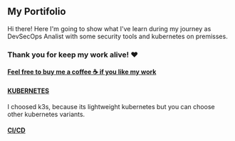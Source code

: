 ## My Portifolio

Hi there!
Here I'm going to show what I've learn during my journey as DevSecOps Analist with some security tools and kubernetes on premisses.

### Thank you for keep my work alive! ❤️

#### [Feel free to buy me a coffee ☕ if you like my work](https://www.paypal.com/donate/?hosted_button_id=NYMPA5SRVC2NG)

#### [KUBERNETES](./kubernetes/README.md)
I choosed k3s, because its lightweight kubernetes but you can choose other kubernetes variants.

#### [CI/CD](./ci-cd/README.md)

